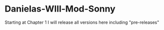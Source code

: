 # Danielas-WIll-Mod-Sonny
Starting at Chapter 1 I will release all versions here including "pre-releases"
